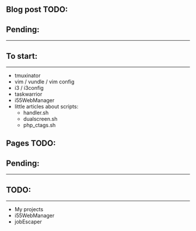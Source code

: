 Blog post TODO:
----

Pending:
-----
-----

To start:
----
----
- tmuxinator
- vim / vundle / vim config
- i3 / i3config
- taskwarrior
- i55WebManager
- little articles about scripts:
    - handler.sh
    - dualscreen.sh
    - php_ctags.sh

Pages TODO:
----
Pending:
----
----

TODO:
----
----
- My projects
- i55WebManager
- jobEscaper
